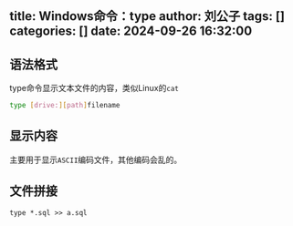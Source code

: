 title: Windows命令：type
author: 刘公子
tags: []
categories: []
date: 2024-09-26 16:32:00
---
## 语法格式

type命令显示文本文件的内容，类似Linux的`cat`

```sh
type [drive:][path]filename
```

## 显示内容

主要用于显示`ASCII`编码文件，其他编码会乱的。

## 文件拼接

`type *.sql >> a.sql`